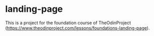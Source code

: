 # landing-page

This is a project for the foundation course of TheOdinProject (https://www.theodinproject.com/lessons/foundations-landing-page).
